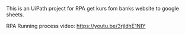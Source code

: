 This is an UiPath project for RPA get kurs fom banks website to google sheets.

RPA Running process video: https://youtu.be/3rjldhE1NIY
